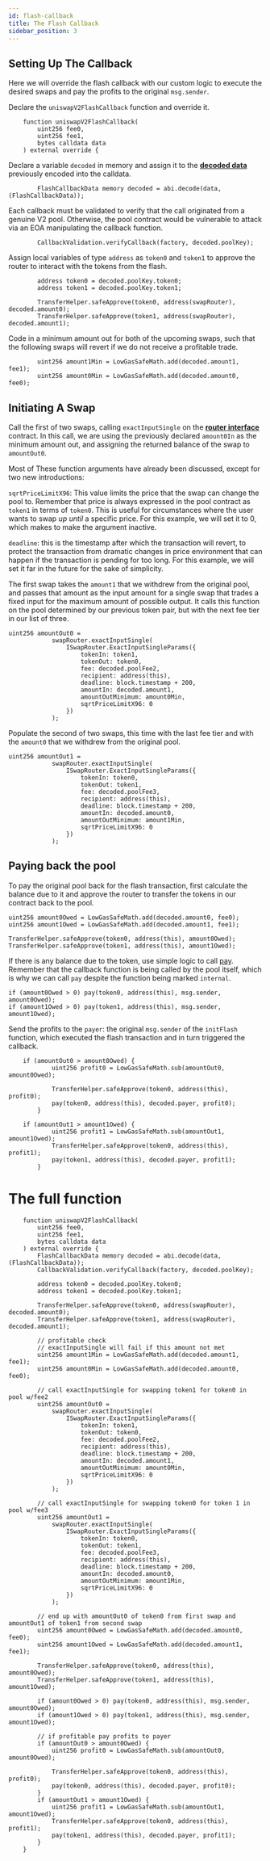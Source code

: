 ```yaml
---
id: flash-callback
title: The Flash Callback
sidebar_position: 3
---
```


## Setting Up The Callback

Here we will override the flash callback with our custom logic to execute the desired swaps and pay the profits to the original `msg.sender`.

Declare the `uniswapV2FlashCallback` function and override it.

```solidity
    function uniswapV2FlashCallback(
        uint256 fee0,
        uint256 fee1,
        bytes calldata data
    ) external override {
```

Declare a variable `decoded` in memory and assign it to the [**decoded data**](https://docs.soliditylang.org/en/v0.7.6/units-and-global-variables.html?highlight=abi.decode#abi-encoding-and-decoding-functions) previously encoded into the calldata.

```solidity
        FlashCallbackData memory decoded = abi.decode(data, (FlashCallbackData));
```

Each callback must be validated to verify that the call originated from a genuine V2 pool. Otherwise, the pool contract would be vulnerable to attack via an EOA manipulating the callback function.

```solidity
        CallbackValidation.verifyCallback(factory, decoded.poolKey);
```

Assign local variables of type `address` as `token0` and `token1` to approve the router to interact with the tokens from the flash.

```solidity
        address token0 = decoded.poolKey.token0;
        address token1 = decoded.poolKey.token1;

        TransferHelper.safeApprove(token0, address(swapRouter), decoded.amount0);
        TransferHelper.safeApprove(token1, address(swapRouter), decoded.amount1);
```

Code in a minimum amount out for both of the upcoming swaps, such that the following swaps will revert if we do not receive a profitable trade.

```solidity
        uint256 amount1Min = LowGasSafeMath.add(decoded.amount1, fee1);
        uint256 amount0Min = LowGasSafeMath.add(decoded.amount0, fee0);
```

## Initiating A Swap

Call the first of two swaps, calling `exactInputSingle` on the [**router interface**](../../reference/periphery/interfaces/ISwapRouter.md) contract. In this call, we are using the previously declared `amount0In` as the minimum amount out, and assigning the returned balance of the swap to `amountOut0`.

Most of These function arguments have already been discussed, except for two new introductions:

`sqrtPriceLimitX96`: This value limits the price that the swap can change the pool to. Remember that price is always expressed in the pool contract as `token1` in terms of `token0`. This is useful for circumstances where the user wants to swap _up until_ a specific price. For this example, we will set it to 0, which makes to make the argument inactive.

`deadline`: this is the timestamp after which the transaction will revert, to protect the transaction from dramatic changes in price environment that can happen if the transaction is pending for too long. For this example, we will set it far in the future for the sake of simplicity.

The first swap takes the `amount1` that we withdrew from the original pool, and passes that amount as the input amount for a single swap that trades a fixed input for the maximum amount of possible output. It calls this function on the pool determined by our previous token pair, but with the next fee tier in our list of three.

```solidity
uint256 amountOut0 =
            swapRouter.exactInputSingle(
                ISwapRouter.ExactInputSingleParams({
                    tokenIn: token1,
                    tokenOut: token0,
                    fee: decoded.poolFee2,
                    recipient: address(this),
                    deadline: block.timestamp + 200,
                    amountIn: decoded.amount1,
                    amountOutMinimum: amount0Min,
                    sqrtPriceLimitX96: 0
                })
            );
```

Populate the second of two swaps, this time with the last fee tier and with the `amount0` that we withdrew from the original pool.

```solidity
uint256 amountOut1 =
            swapRouter.exactInputSingle(
                ISwapRouter.ExactInputSingleParams({
                    tokenIn: token0,
                    tokenOut: token1,
                    fee: decoded.poolFee3,
                    recipient: address(this),
                    deadline: block.timestamp + 200,
                    amountIn: decoded.amount0,
                    amountOutMinimum: amount1Min,
                    sqrtPriceLimitX96: 0
                })
            );
```

## Paying back the pool

To pay the original pool back for the flash transaction, first calculate the balance due to it and approve the router to transfer the tokens in our contract back to the pool.

```solidity
uint256 amount0Owed = LowGasSafeMath.add(decoded.amount0, fee0);
uint256 amount1Owed = LowGasSafeMath.add(decoded.amount1, fee1);

TransferHelper.safeApprove(token0, address(this), amount0Owed);
TransferHelper.safeApprove(token1, address(this), amount1Owed);
```

If there is any balance due to the token, use simple logic to call [pay](../../reference/periphery/base/PeripheryPayments.md#pay). Remember that the callback function is being called by the pool itself, which is why we can call `pay` despite the function being marked `internal`.

```solidity
if (amount0Owed > 0) pay(token0, address(this), msg.sender, amount0Owed);
if (amount1Owed > 0) pay(token1, address(this), msg.sender, amount1Owed);
```

Send the profits to the `payer`: the original `msg.sender` of the `initFlash` function, which executed the flash transaction and in turn triggered the callback.

```solidity
    if (amountOut0 > amount0Owed) {
            uint256 profit0 = LowGasSafeMath.sub(amountOut0, amount0Owed);

            TransferHelper.safeApprove(token0, address(this), profit0);
            pay(token0, address(this), decoded.payer, profit0);
        }

    if (amountOut1 > amount1Owed) {
            uint256 profit1 = LowGasSafeMath.sub(amountOut1, amount1Owed);
            TransferHelper.safeApprove(token0, address(this), profit1);
            pay(token1, address(this), decoded.payer, profit1);
        }
```

# The full function

```solidity
    function uniswapV2FlashCallback(
        uint256 fee0,
        uint256 fee1,
        bytes calldata data
    ) external override {
        FlashCallbackData memory decoded = abi.decode(data, (FlashCallbackData));
        CallbackValidation.verifyCallback(factory, decoded.poolKey);

        address token0 = decoded.poolKey.token0;
        address token1 = decoded.poolKey.token1;

        TransferHelper.safeApprove(token0, address(swapRouter), decoded.amount0);
        TransferHelper.safeApprove(token1, address(swapRouter), decoded.amount1);

        // profitable check
        // exactInputSingle will fail if this amount not met
        uint256 amount1Min = LowGasSafeMath.add(decoded.amount1, fee1);
        uint256 amount0Min = LowGasSafeMath.add(decoded.amount0, fee0);

        // call exactInputSingle for swapping token1 for token0 in pool w/fee2
        uint256 amountOut0 =
            swapRouter.exactInputSingle(
                ISwapRouter.ExactInputSingleParams({
                    tokenIn: token1,
                    tokenOut: token0,
                    fee: decoded.poolFee2,
                    recipient: address(this),
                    deadline: block.timestamp + 200,
                    amountIn: decoded.amount1,
                    amountOutMinimum: amount0Min,
                    sqrtPriceLimitX96: 0
                })
            );

        // call exactInputSingle for swapping token0 for token 1 in pool w/fee3
        uint256 amountOut1 =
            swapRouter.exactInputSingle(
                ISwapRouter.ExactInputSingleParams({
                    tokenIn: token0,
                    tokenOut: token1,
                    fee: decoded.poolFee3,
                    recipient: address(this),
                    deadline: block.timestamp + 200,
                    amountIn: decoded.amount0,
                    amountOutMinimum: amount1Min,
                    sqrtPriceLimitX96: 0
                })
            );

        // end up with amountOut0 of token0 from first swap and amountOut1 of token1 from second swap
        uint256 amount0Owed = LowGasSafeMath.add(decoded.amount0, fee0);
        uint256 amount1Owed = LowGasSafeMath.add(decoded.amount1, fee1);

        TransferHelper.safeApprove(token0, address(this), amount0Owed);
        TransferHelper.safeApprove(token1, address(this), amount1Owed);

        if (amount0Owed > 0) pay(token0, address(this), msg.sender, amount0Owed);
        if (amount1Owed > 0) pay(token1, address(this), msg.sender, amount1Owed);

        // if profitable pay profits to payer
        if (amountOut0 > amount0Owed) {
            uint256 profit0 = LowGasSafeMath.sub(amountOut0, amount0Owed);

            TransferHelper.safeApprove(token0, address(this), profit0);
            pay(token0, address(this), decoded.payer, profit0);
        }
        if (amountOut1 > amount1Owed) {
            uint256 profit1 = LowGasSafeMath.sub(amountOut1, amount1Owed);
            TransferHelper.safeApprove(token0, address(this), profit1);
            pay(token1, address(this), decoded.payer, profit1);
        }
    }
```
